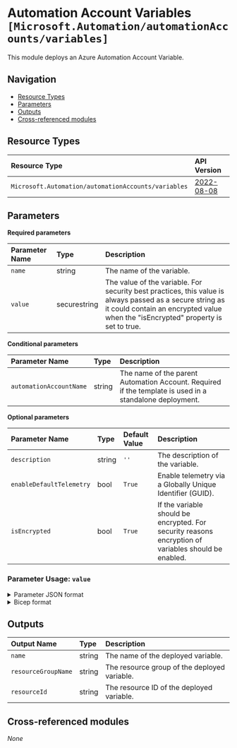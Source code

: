 # Automation Account Variables `[Microsoft.Automation/automationAccounts/variables]`

This module deploys an Azure Automation Account Variable.

## Navigation

- [Resource Types](#Resource-Types)
- [Parameters](#Parameters)
- [Outputs](#Outputs)
- [Cross-referenced modules](#Cross-referenced-modules)

## Resource Types

| Resource Type | API Version |
| :-- | :-- |
| `Microsoft.Automation/automationAccounts/variables` | [2022-08-08](https://learn.microsoft.com/en-us/azure/templates/Microsoft.Automation/2022-08-08/automationAccounts/variables) |

## Parameters

**Required parameters**

| Parameter Name | Type | Description |
| :-- | :-- | :-- |
| `name` | string | The name of the variable. |
| `value` | securestring | The value of the variable. For security best practices, this value is always passed as a secure string as it could contain an encrypted value when the "isEncrypted" property is set to true. |

**Conditional parameters**

| Parameter Name | Type | Description |
| :-- | :-- | :-- |
| `automationAccountName` | string | The name of the parent Automation Account. Required if the template is used in a standalone deployment. |

**Optional parameters**

| Parameter Name | Type | Default Value | Description |
| :-- | :-- | :-- | :-- |
| `description` | string | `''` | The description of the variable. |
| `enableDefaultTelemetry` | bool | `True` | Enable telemetry via a Globally Unique Identifier (GUID). |
| `isEncrypted` | bool | `True` | If the variable should be encrypted. For security reasons encryption of variables should be enabled. |


### Parameter Usage: `value`

<details>

<summary>Parameter JSON format</summary>

```json
//Boolean format
"value": {
    "value": "false"
}

//DateTime format
"value": {
    "value": "\"\\/Date(1637934042656)\\/\""
}

//Integer format
"value": {
    "value": "500"
}

//String format
"value": {
    "value": "\"TestString\""
}
```

</details>

<details>

<summary>Bicep format</summary>

```bicep
//Boolean format
value: 'false'

//DateTime format
value: '\'\\/Date(1637934042656)\\/\''

//Integer format
value: '500'

//String format
value: '\'TestString\''
```

</details>
<p>

## Outputs

| Output Name | Type | Description |
| :-- | :-- | :-- |
| `name` | string | The name of the deployed variable. |
| `resourceGroupName` | string | The resource group of the deployed variable. |
| `resourceId` | string | The resource ID of the deployed variable. |

## Cross-referenced modules

_None_
